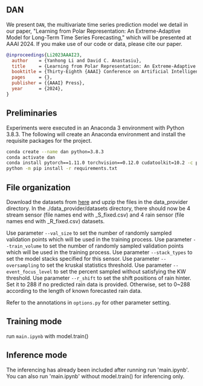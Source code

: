 ## DAN

We present `DAN`, the multivariate time series prediction model we detail in our paper, "Learning from Polar Representation: An Extreme-Adaptive Model for Long-Term Time Series Forecasting," which will be presented at AAAI 2024. If you make use of our code or data, please cite our paper.

```bibtex
@inproceedings{Li2023AAAI23,
  author    = {Yanhong Li and David C. Anastasiu},
  title     = {Learning from Polar Representation: An Extreme-Adaptive Model for Long-Term Time Series Forecasting},
  booktitle = {Thirty-Eighth {AAAI} Conference on Artificial Intelligence, {AAAI} 2024},
  pages     = {},
  publisher = {{AAAI} Press},
  year      = {2024},
}
```

## Preliminaries

Experiments were executed in an Anaconda 3 environment with Python 3.8.3. The following will create an Anaconda environment and install the requisite packages for the project.

```bash
conda create --name dan python=3.8.3
conda activate dan
conda install pytorch==1.11.0 torchvision==0.12.0 cudatoolkit=10.2 -c pytorch
python -m pip install -r requirements.txt
```

## File organization

Download the datasets from [here](https://clp.engr.scu.edu/static/datasets/seed_datasets.zip) and upzip the files in the data_provider directory. In the ./data_provider/datasets directory, there should now be 4 stream sensor (file names end with _S_fixed.csv) and 4 rain sensor (file names end with _R_fixed.csv) datasets.

Use parameter `--val_size` to set the number of randomly sampled validation points which will be used in the training process. 
Use parameter `--train_volume` to set the number of randomly sampled validation points which will be used in the training process. 
Use parameter `--stack_types` to set the model stacks specified for this sensor. 
Use parameter `--oversampling` to set the kruskal statistics threshold. 
Use parameter `--event_focus_level` to set the percent sampled without satisfying the KW threshold. 
Use parameter `--r_shift` to set the shift positions of rain hinter. Set it to 288 if no predicted rain data is provided. Otherwise, set to 0~288 according to the length of known forecasted rain data.

Refer to the annotations in `options.py` for other parameter setting.


## Training mode

run `main.ipynb` with model.train()

## Inference mode

The inferencing has already been included after running run 'main.ipynb'. You can also run 'main.ipynb' without model.train() for inferencing only.

